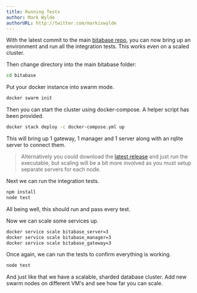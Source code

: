 ```yaml
---
title: Running Tests
author: Mark Wylde
authorURL: http://twitter.com/markiswylde
---
```


With the latest commit to the main [bitabase repo](https://github.com/bitabase/bitabase), you can now bring
up an environment and run all the integration tests. This works even on a scaled cluster.

Then change directory into the main bitabase folder:

```bash
cd bitabase
```

Put your docker instance into swarm mode.

```bash
docker swarm init
```

Then you can start the cluster using docker-compose. A helper script has been provided.

```bash
docker stack deploy -c docker-compose.yml up
```

This will bring up 1 gateway, 1 manager and 1 server along with an rqlite server to connect them.

> Alternatively you could download the [latest release](https://github.com/bitabase/bitabase/releases) and just run the executable, but scaling will be a bit more involved as you must setup separate servers for each node.

Next we can run the integration tests.

```bash
npm install
node test
```

All being well, this should run and pass every test.

Now we can scale some services up.

```bash
docker service scale bitabase_server=3
docker service scale bitabase_manager=3
docker service scale bitabase_gateway=3
```

Once again, we can run the tests to confirm everything is working.

```bash
node test
```

And just like that we have a scalable, sharded database cluster. Add new swarm nodes on different VM's and
see how far you can scale.
